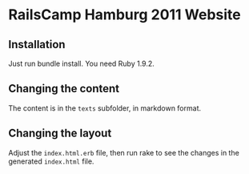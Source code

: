 # RailsCamp Hamburg 2011 Website

## Installation

Just run bundle install. You need Ruby 1.9.2.


## Changing the content

The content is in the `texts` subfolder, in markdown format.


## Changing the layout

Adjust the `index.html.erb` file, then run rake to see the changes in
the generated `index.html` file.
